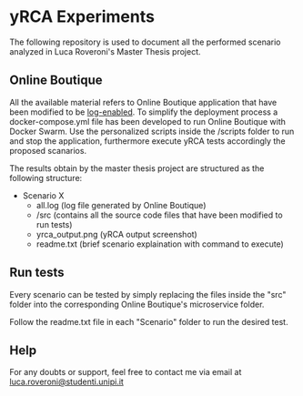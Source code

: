 # yRCA Experiments
The following repository is used to document all the performed scenario analyzed in Luca Roveroni's Master Thesis project.

##  Online Boutique
All the available material refers to Online Boutique application that have been modified to be [log-enabled](https://github.com/di-unipi-socc/log-enabled-online-boutique).
To simplify the deployment process a docker-compose.yml file has been developed to run Online Boutique with Docker Swarm.
Use the personalized scripts inside the /scripts folder to run and stop the application, furthermore execute yRCA tests accordingly the proposed scanarios.

The results obtain by the master thesis project are structured as the following structure:
- Scenario X
  - all.log (log file generated by Online Boutique)
  - /src (contains all the source code files that have been modified to run tests)
  - yrca_output.png (yRCA output screenshot)
  - readme.txt (brief scenario explaination with command to execute)

## Run tests
Every scenario can be tested by simply replacing the files inside the "src" folder into the corresponding Online Boutique's microservice folder.

Follow the readme.txt file in each "Scenario" folder to run the desired test.

## Help
For any doubts or support, feel free to contact me via email at luca.roveroni@studenti.unipi.it
